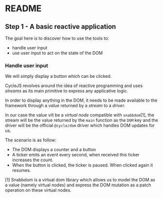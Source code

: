 # README

## Step 1 - A basic reactive application

The goal here is to discover how to use the tools to:

- handle user input
- use user input to act on the state of the DOM

### Handle user input

We will simply display a button which can be clicked.

CycleJS revolves around the idea of reactive programming and uses *streams* as
its main primitive to express any applicative logic.

In order to display anything in the DOM, it needs to be made available to the
framework through a *value* returned by a *stream* to a *driver*.

In our case the value vill be a *virtual node* compatible with `snabbdom`[1],
the stream will be the value returned by the `main` function as the `DOM` key
and the driver will be the official `@cycle/dom` driver which handles DOM
updates for us.


The scenario is as follow: 

- The DOM displays a counter and a button
- A ticker emits an event every second, when received this ticker increases the
  count.
- When the button is clicked, the ticker is paused. When clicked again it
  resumes.

[1] Snabbdom is a virtual dom library which allows us to model the DOM as a
value (namely virtual nodes) and express the DOM mutation as a patch operation
on these virtual nodes.
